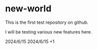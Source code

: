# new-world
This is the first test repository on github.

I will be testing various new features here.

2024/6/15
2024/6/15 +1
